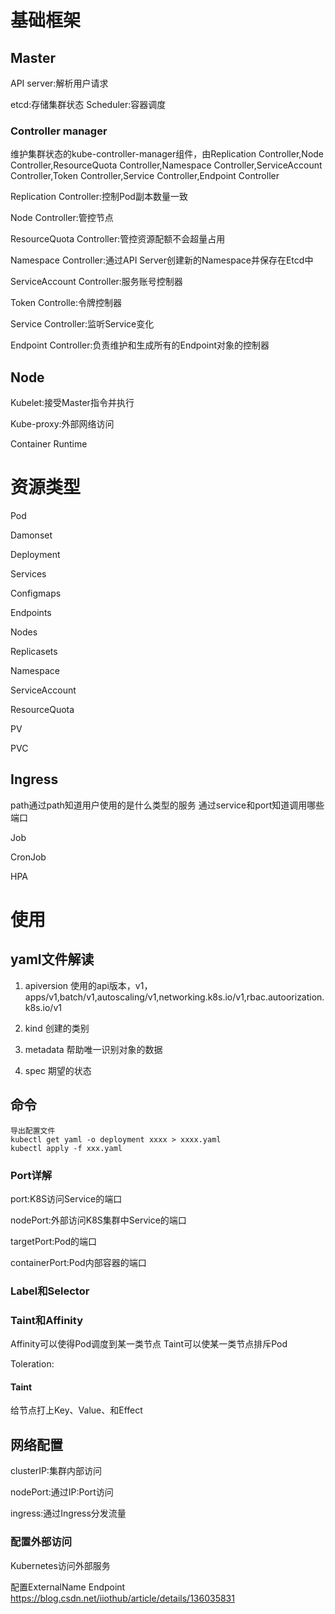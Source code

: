 # 基础框架
## Master
API server:解析用户请求

etcd:存储集群状态
Scheduler:容器调度

### Controller manager
维护集群状态的kube-controller-manager组件，由Replication Controller,Node Controller,ResourceQuota Controller,Namespace Controller,ServiceAccount Controller,Token Controller,Service Controller,Endpoint Controller

Replication Controller:控制Pod副本数量一致

Node Controller:管控节点

ResourceQuota Controller:管控资源配额不会超量占用

Namespace Controller:通过API Server创建新的Namespace并保存在Etcd中

ServiceAccount Controller:服务账号控制器

Token Controlle:令牌控制器

Service Controller:监听Service变化

Endpoint Controller:负责维护和生成所有的Endpoint对象的控制器
## Node
Kubelet:接受Master指令并执行

Kube-proxy:外部网络访问

Container Runtime

# 资源类型

Pod

Damonset

Deployment

Services

Configmaps

Endpoints

Nodes

Replicasets

Namespace

ServiceAccount

ResourceQuota

PV

PVC

## Ingress
path通过path知道用户使用的是什么类型的服务
通过service和port知道调用哪些端口

Job

CronJob

HPA

# 使用
## yaml文件解读
1. apiversion
使用的api版本，v1，apps/v1,batch/v1,autoscaling/v1,networking.k8s.io/v1,rbac.autoorization.k8s.io/v1

2. kind
创建的类别

3. metadata
帮助唯一识别对象的数据

4. spec
期望的状态
## 命令
```shell
导出配置文件
kubectl get yaml -o deployment xxxx > xxxx.yaml
kubectl apply -f xxx.yaml

```


### Port详解
port:K8S访问Service的端口

nodePort:外部访问K8S集群中Service的端口

targetPort:Pod的端口

containerPort:Pod内部容器的端口

### Label和Selector

### Taint和Affinity
Affinity可以使得Pod调度到某一类节点
Taint可以使某一类节点排斥Pod

Toleration:

#### Taint
给节点打上Key、Value、和Effect

## 网络配置
clusterIP:集群内部访问

nodePort:通过IP:Port访问

ingress:通过Ingress分发流量

### 配置外部访问

Kubernetes访问外部服务

配置ExternalName
Endpoint
https://blog.csdn.net/iiothub/article/details/136035831